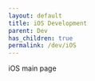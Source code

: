 ```yaml
---
layout: default
title: iOS Development
parent: Dev
has_children: true
permalink: /dev/iOS
---
```


iOS main page